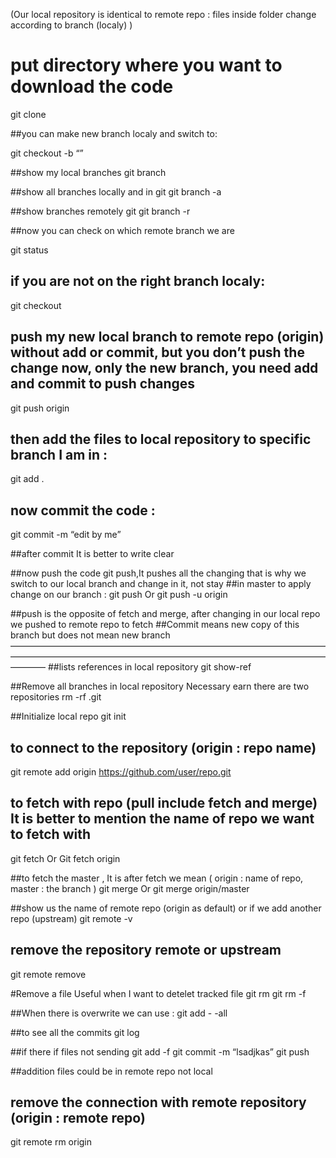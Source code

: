 
(Our local repository is identical to remote repo : files inside folder change according to branch (localy) )

# put directory where you want to download the code 

git clone <repository link>


##you can make new branch localy and switch to:

git checkout -b “<new branch>” 

##show my local branches 
git branch

##show all branches locally and in git 
git branch -a

##show branches remotely git
git branch -r

##now you can check on which remote branch we are  

git status 

##  if you are not on the right branch localy: 
git checkout <new branch> 

## push my new  local branch to remote repo (origin) without add or commit, but you don’t push the change now, only the new branch, you need add and commit to push changes
git push origin <my new local branch name>



## then add the files to local repository to specific branch I am in : 
git add .

## now commit the code : 
git commit -m “edit by me”

##after commit It is better to write
clear


##now push the code git push,It pushes all the changing that is why we switch to our local branch and change in it, not stay ##in master to apply change on our branch :
git push 
Or 
git push -u origin <branch-name> 


##push is the opposite of fetch and merge, after changing in our local repo we pushed to remote repo to fetch
##Commit means new copy of this branch but does not mean new branch 
————————————————————————————————————————————————————————————————————————————
##lists references in local repository
git show-ref



##Remove all branches in local repository Necessary earn there are two repositories 
rm -rf .git

##Initialize local repo
git init

## to connect to the repository (origin : repo name)
git remote add origin https://github.com/user/repo.git

## to fetch with repo (pull include fetch and merge) It is better to mention the name of repo we want to fetch with 
git fetch 
Or 
Git fetch origin

##to fetch the master , It is after fetch we mean ( origin : name of repo, master : the branch )
git merge
Or 
git merge origin/master 

##show us the name of remote repo (origin as default) or if we add another repo  (upstream)
git remote -v

## remove the repository remote or upstream 
git remote remove <origin or upstream> 

#Remove a file Useful when I want to detelet tracked file 
git rm <file-name> 
git rm <file-name> -f


##When there is overwrite we can use : 
git add  - -all

##to see all the commits
git log



##if there if files not sending 
git add <filename> -f
git commit -m “lsadjkas”
git push 

##addition files could be in remote repo not local



## remove the connection with remote repository (origin : remote repo)
git remote rm origin



